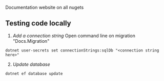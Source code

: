 Documentation website on all nugets

## Testing code locally

1. *Add a connection string*
Open command line on migration "Docs.Migration"

```
dotnet user-secrets set connectionStrings:sqlDb "<connection string here>"
```

2. *Update database*
```
dotnet ef database update
```
